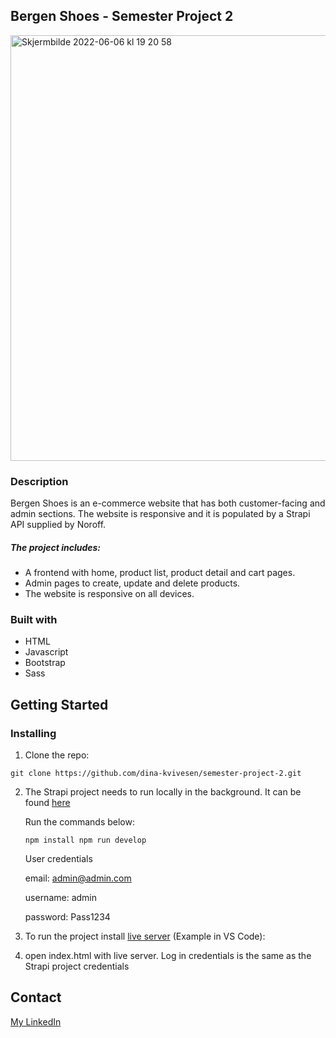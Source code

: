 ## Bergen Shoes - Semester Project 2
<img width="681" alt="Skjermbilde 2022-06-06 kl  19 20 58" src="https://user-images.githubusercontent.com/71272716/172215198-5a91a45e-28b6-435d-a746-8482339ff962.png">


### Description
Bergen Shoes is an e-commerce website that has both customer-facing and admin sections. The website is responsive and it is populated by a Strapi API supplied by Noroff.

##### The project includes:
- A frontend with home, product list, product detail and cart pages.
- Admin pages to create, update and delete products.
- The website is responsive on all devices.

### Built with
- HTML
- Javascript
- Bootstrap
- Sass

## Getting Started

### Installing
1. Clone the repo:
```
git clone https://github.com/dina-kvivesen/semester-project-2.git
```
2. The Strapi project needs to run locally in the background. It can be found [here](https://github.com/NoroffFEU/strapi-sp2)

      Run the commands below:
      ```
      npm install npm run develop
      ```
      User credentials

      email: admin@admin.com

      username: admin

      password: Pass1234

3. To run the project install [live server]([https://marketplace.visualstudio.com/items?itemName=ritwickdey.LiveServer]) (Example in VS Code):

4. open index.html with live server. Log in credentials is the same as the Strapi project credentials

## Contact

[My LinkedIn](https://www.linkedin.com/in/dina-kvivesen-7ab5141b4/)


